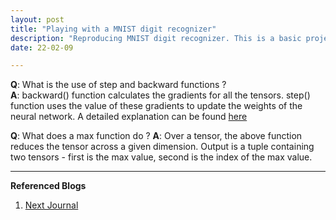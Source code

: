 ```yaml
---
layout: post
title: "Playing with a MNIST digit recognizer"
description: "Reproducing MNIST digit recognizer. This is a basic project, just to get hands dirty in ML."
date: 22-02-09

---
```


**Q**: What is the use of step and backward functions ? <br>
**A**: backward() function calculates the gradients for all the tensors. step() function uses the value of these gradients to update the weights of the neural network. A detailed explanation can be found [here](https://stackoverflow.com/questions/53975717/pytorch-connection-between-loss-backward-and-optimizer-step)

**Q**: What does a max function do ?
**A**: Over a tensor, the above function reduces the tensor across a given dimension. Output is a tuple containing two tensors - first is the max value, second is the index of the max value.


---
**Referenced Blogs**
1. [Next Journal](https://nextjournal.com/gkoehler/pytorch-mnist)

